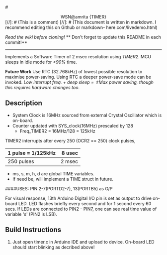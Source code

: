 #<center>WSN@amrita {TIMER}</center>
[//]: # (This is a comment)
[//]: # (This document is written in markdown. I recommend editing this on Github or markdown- here.com/livedemo.html)

*Read the wiki before cloning!*
** Don't forget to update this README in each commit!**

----
Implements a Software Timer of 2 msec resolution using *TIMER2*. MCU sleeps in idle mode for *>90%* time.

**Future Work**
Use RTC (32.768kHz) of lowest possible resolution to maximise power-saving. Using RTC a deeper power-save mode can be invoked.
*Low interrupt freq. + deep sleep = ⇑Max power saving, though this requires hardware changes too*.

Description
-----------
* System Clock is 16MHz sourced from external Crystal Oscillator  which is on-board.
* Counter updated with SYS_clock(16MHz) prescaled by 128
   * Freq_TIMER2 = 16MHz/128 = 125kHz

TIMER2 interrupts after every 250 (OCR2 == 250) clock pulses,

  | 1 pulse = 1/125kHz | 8 usec |
  | --- | ---:|
  | 250 pulses | 2 msec |
* ms, s, m, h, d are global TIME variables.
* If need be, will implement a TIME struct in future.

####USES:
  PIN 2-7(PORTD2-7), 13(PORTB5)
  as O/P

For visual response, 13th Arduino Digital I/O pin is set as output to drive on-board LED. LED flashes briefly every second and for 1 second every 60 secs.
If LEDs are connected to PIN2 - PIN7, one can see real time value of variable 's' (PIN2 is LSB).

Build Instructions
------------------
1. Just open timer.c in Arduino IDE and upload to device.
On-board LED should start blinking as decribed above!
